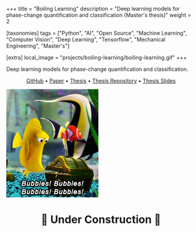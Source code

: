 +++
title = "Boiling Learning"
description = "Deep learning models for phase-change quantification and classification (Master's thesis)"
weight = 2

[taxonomies]
tags = ["Python", "AI", "Open Source", "Machine Learning", "Computer Vision", "Deep Learning", "Tensorflow", "Mechanical Engineering", "Master's"]

[extra]
local_image = "projects/boiling-learning/boiling-learning.gif"
+++

Deep learning models for phase-change quantification and classification.

<div style="text-align: center">

<!-- TODO: add nice icons for the links -->

[GitHub](https://github.com/ruancomelli/boiling-learning) • [Paper](https://doi.org/10.1016/j.applthermaleng.2024.124040) • [Thesis](https://repositorio.ufsc.br/bitstream/handle/123456789/249851/PEMC2305-D.pdf?sequence=1&isAllowed=y) • [Thesis Repository](https://github.com/ruancomelli/masters-thesis) • [Thesis Slides](https://docs.google.com/presentation/d/16p-iAApRbUhYKsxXFcBTb9mXG0LGdIXkJ7l2VzyCzp4/edit?usp=sharing)

</div>

![Bubbles, the Finding Nemo's bubble-obsessed fish, excited with bubbles emerging from a treasure chest](boiling-learning.gif "Boiling Learning project hero image")

<!-- TODO: make this GIF smaller -->
<!-- TODO: add GIF source -->

<!-- TODO: write this up -->

<h1 style="text-align: center">
🚧 Under Construction 🚧
</h1>
